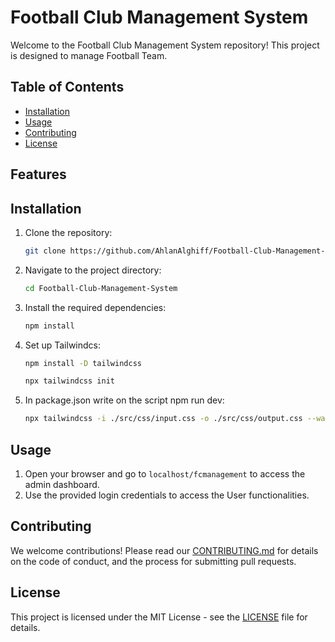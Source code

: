 # Football Club Management System

Welcome to the Football Club Management System repository! This project is designed to manage Football Team.

## Table of Contents

- [Installation](#installation)
- [Usage](#usage)
- [Contributing](#contributing)
- [License](#license)

## Features



## Installation

1. Clone the repository:
    ```sh
    git clone https://github.com/AhlanAlghiff/Football-Club-Management-System.git
    ```
2. Navigate to the project directory:
    ```sh
    cd Football-Club-Management-System
    ```
3. Install the required dependencies:
    ```sh
    npm install
    ```
4. Set up Tailwindcs:
    
   ```sh
   npm install -D tailwindcss
   ```

   ```sh
   npx tailwindcss init
   ```

   
6. In package.json write on the script npm run dev:
    ```sh
    npx tailwindcss -i ./src/css/input.css -o ./src/css/output.css --watch
    ```

## Usage

1. Open your browser and go to `localhost/fcmanagement` to access the admin dashboard.
2. Use the provided login credentials to access the User functionalities.



## Contributing

We welcome contributions! Please read our [CONTRIBUTING.md](CONTRIBUTING.md) for details on the code of conduct, and the process for submitting pull requests.

## License

This project is licensed under the MIT License - see the [LICENSE](LICENSE) file for details.
